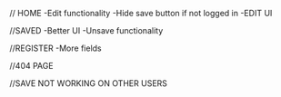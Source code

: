// HOME
-Edit functionality
-Hide save button if not logged in
-EDIT UI

//SAVED
-Better UI
-Unsave functionality

//REGISTER
-More fields

//404 PAGE

//SAVE NOT WORKING ON OTHER USERS


